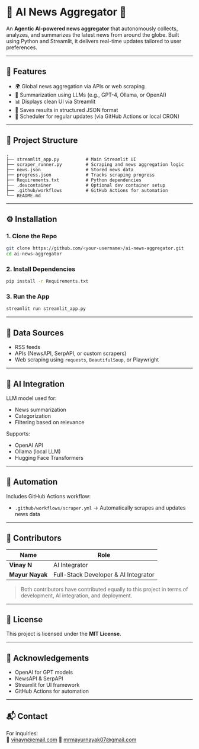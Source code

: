 # 🧠 AI News Aggregator 📰

An **Agentic AI-powered news aggregator** that autonomously collects, analyzes, and summarizes the latest news from around the globe. Built using Python and Streamlit, it delivers real-time updates tailored to user preferences.

---

## 🚀 Features

- 🌍 Global news aggregation via APIs or web scraping
- 🤖 Summarization using LLMs (e.g., GPT-4, Ollama, or OpenAI)
- 📊 Displays clean UI via Streamlit
- 📂 Saves results in structured JSON format
- 🔁 Scheduler for regular updates (via GitHub Actions or local CRON)

---

## 📂 Project Structure

```
.
├── streamlit_app.py          # Main Streamlit UI
├── scraper_runner.py         # Scraping and news aggregation logic
├── news.json                 # Stored news data
├── progress.json             # Tracks scraping progress
├── Requirements.txt          # Python dependencies
├── .devcontainer             # Optional dev container setup
├── .github/workflows         # GitHub Actions for automation
└── README.md
```

---

## ⚙️ Installation

### 1. Clone the Repo

```bash
git clone https://github.com/<your-username>/ai-news-aggregator.git
cd ai-news-aggregator
```

### 2. Install Dependencies

```bash
pip install -r Requirements.txt
```

### 3. Run the App

```bash
streamlit run streamlit_app.py
```

---

## 📡 Data Sources

- RSS feeds
- APIs (NewsAPI, SerpAPI, or custom scrapers)
- Web scraping using `requests`, `BeautifulSoup`, or Playwright

---

## 🧠 AI Integration

LLM model used for:
- News summarization
- Categorization
- Filtering based on relevance

Supports:
- OpenAI API
- Ollama (local LLM)
- Hugging Face Transformers

---

## 📅 Automation

Includes GitHub Actions workflow:
- `.github/workflows/scraper.yml` → Automatically scrapes and updates news data

---

## 👥 Contributors

| Name            | Role                                   |
|------------------|----------------------------------------|
| **Vinay N**       | AI Integrator   |
| **Mayur Nayak** | Full-Stack Developer & AI Integrator   |

> Both contributors have contributed equally to this project in terms of development, AI integration, and deployment.

---

## 📝 License

This project is licensed under the **MIT License**.

---

## 🙌 Acknowledgements

- OpenAI for GPT models
- NewsAPI & SerpAPI
- Streamlit for UI framework
- GitHub Actions for automation

---

## 📬 Contact

For inquiries:  
📧 vinayn@email.com 
📧  mrmayurnayak07@gmail.com
